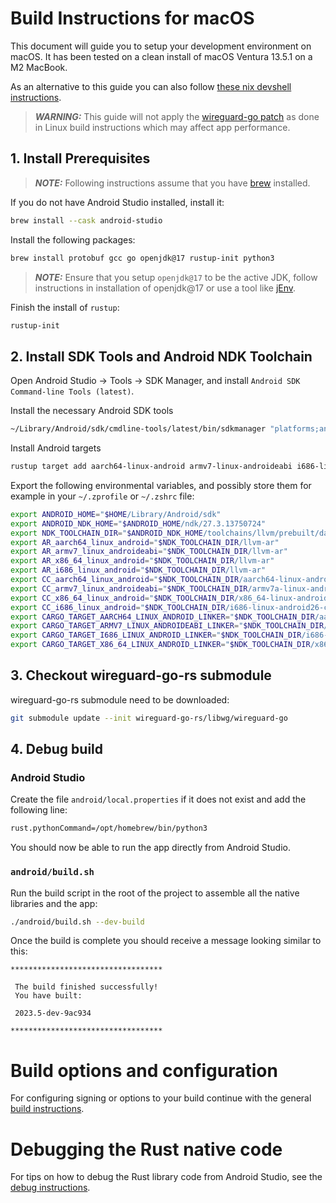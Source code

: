 # Build Instructions for macOS

This document will guide you to setup your development environment on macOS. It has been
tested on a clean install of macOS Ventura 13.5.1 on a M2 MacBook.

As an alternative to this guide you can also follow [these nix devshell instructions](../BuildInstructions.md#build-using-nix-devshell).

> __*WARNING:*__ This guide will not apply the [wireguard-go patch](https://git.zx2c4.com/wireguard-android/tree/tunnel/tools/libwg-go/goruntime-boottime-over-monotonic.diff)
> as done in Linux build instructions which may affect app performance.

## 1. Install Prerequisites

> __*NOTE:*__ Following instructions assume that you have [brew](https://brew.sh/) installed.

If you do not have Android Studio installed, install it:
```bash
brew install --cask android-studio
```

Install the following packages:
```bash
brew install protobuf gcc go openjdk@17 rustup-init python3
```

> __*NOTE:*__ Ensure that you setup `openjdk@17` to be the active JDK, follow instructions in
> installation of openjdk@17 or use a tool like [jEnv](https://www.jenv.be/).

Finish the install of `rustup`:
```bash
rustup-init
```

## 2. Install SDK Tools and Android NDK Toolchain
Open Android Studio -> Tools -> SDK Manager, and install `Android SDK Command-line Tools (latest)`.

Install the necessary Android SDK tools
```bash
~/Library/Android/sdk/cmdline-tools/latest/bin/sdkmanager "platforms;android-36" "build-tools;36.0.0" "platform-tools" "ndk;27.3.13750724"
```

Install Android targets
```bash
rustup target add aarch64-linux-android armv7-linux-androideabi i686-linux-android x86_64-linux-android
```

Export the following environmental variables, and possibly store them for example in your
`~/.zprofile` or `~/.zshrc` file:
```bash
export ANDROID_HOME="$HOME/Library/Android/sdk"
export ANDROID_NDK_HOME="$ANDROID_HOME/ndk/27.3.13750724"
export NDK_TOOLCHAIN_DIR="$ANDROID_NDK_HOME/toolchains/llvm/prebuilt/darwin-x86_64/bin"
export AR_aarch64_linux_android="$NDK_TOOLCHAIN_DIR/llvm-ar"
export AR_armv7_linux_androideabi="$NDK_TOOLCHAIN_DIR/llvm-ar"
export AR_x86_64_linux_android="$NDK_TOOLCHAIN_DIR/llvm-ar"
export AR_i686_linux_android="$NDK_TOOLCHAIN_DIR/llvm-ar"
export CC_aarch64_linux_android="$NDK_TOOLCHAIN_DIR/aarch64-linux-android26-clang"
export CC_armv7_linux_androideabi="$NDK_TOOLCHAIN_DIR/armv7a-linux-androideabi26-clang"
export CC_x86_64_linux_android="$NDK_TOOLCHAIN_DIR/x86_64-linux-android26-clang"
export CC_i686_linux_android="$NDK_TOOLCHAIN_DIR/i686-linux-android26-clang"
export CARGO_TARGET_AARCH64_LINUX_ANDROID_LINKER="$NDK_TOOLCHAIN_DIR/aarch64-linux-android26-clang"
export CARGO_TARGET_ARMV7_LINUX_ANDROIDEABI_LINKER="$NDK_TOOLCHAIN_DIR/armv7a-linux-androideabi26-clang"
export CARGO_TARGET_I686_LINUX_ANDROID_LINKER="$NDK_TOOLCHAIN_DIR/i686-linux-android26-clang"
export CARGO_TARGET_X86_64_LINUX_ANDROID_LINKER="$NDK_TOOLCHAIN_DIR/x86_64-linux-android26-clang"
```

## 3. Checkout wireguard-go-rs submodule
wireguard-go-rs submodule need to be downloaded:

```bash
git submodule update --init wireguard-go-rs/libwg/wireguard-go
```

## 4. Debug build

### Android Studio

Create the file `android/local.properties` if it does not exist and add the following line:

```bash
rust.pythonCommand=/opt/homebrew/bin/python3
```

You should now be able to run the app directly from Android Studio.

### `android/build.sh`

Run the build script in the root of the project to assemble all the native libraries and the app:

```bash
./android/build.sh --dev-build
```

Once the build is complete you should receive a message looking similar to this:
```
**********************************

 The build finished successfully!
 You have built:

 2023.5-dev-9ac934

**********************************
```

# Build options and configuration

For configuring signing or options to your build continue with the general [build instructions](../BuildInstructions.md).

# Debugging the Rust native code

For tips on how to debug the Rust library code from Android Studio, see the [debug instructions](DebugInstructions.md).
